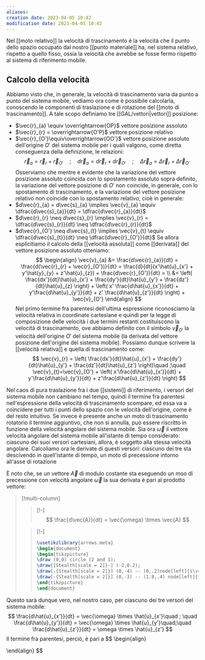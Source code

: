 ```yaml
---
aliases: 
creation date: 2023-04-05 10:42
modification date: 2023-04-05 10:42
---
```


Nel [[moto relativo]] la velocità di trascinamento è la velocità che il punto dello spazio occupato dal nostro [[punto materiale]] ha, nel sistema relativo, rispetto a quello fisso, ossia la velocità che avrebbe se fosse fermo rispetto al sistema di riferimento mobile.


## Calcolo della velocità
Abbiamo visto che, in generale, la velocità di trascinamento varia da punto a punto del sistema mobile, vediamo ora come è possibile calcolarla, conoscendo le componenti di traslazione e di rotazione del [[moto di trascinamento]]. A tale scopo definiamo tre [[GAL/vettori|vettori]] posizione:
- $\vec{r}_{a} \equiv \overrightarrow{OP}$ vettore posizione assoluto
- $\vec{r}_{r} = \overrightarrow{O'P}$ vettore posizione relativo
- $\vec{r}_{O'}\equiv\overrightarrow{OO'}$ vettore posizione assoluto dell'origine $O'$ del sistema mobile
per i quali valgono, come diretta conseguenza della definizione, le relazioni:
$$
\vec{r}_{a} = \vec{r}_{r} + \vec{r}_{O'}\quad;\quad d\vec{r}_{a} = d\vec{r}_{r} + d\vec{r}_{O'}\quad ;\quad \Delta \vec{r}_{a} = \Delta \vec{r}_{r} + \Delta \vec{r}_{O'}
$$
Osserviamo che mentre è evidente che la variazione del vettore posizione assoluto coincida con lo spostamento assoluto sopra definito, la variazione del vettore posizione di $O'$ non coincide, in generale, con lo spostamento di trascinamento, e la variazione del vettore posizione relativo non coincide con lo spostamento relativo, cioè in generale:
- $d\vec{r}_{a} = d\vec{s}_{a} \implies \vec{v}_{a} \equiv \dfrac{d\vec{s}_{a}}{dt} = \dfrac{d\vec{r}_{a}}{dt}$
- $d\vec{r}_{r} \neq d\vec{s}_{r} \implies \vec{v}_{r} = \dfrac{d\vec{s}_{r}}{dt} \neq \dfrac{d\vec{r}_{r}}{dt}$
- $d\vec{r}_{O'} \neq d\vec{s}_{t} \implies \vec{v}_{t} \equiv \dfrac{d\vec{s}_{t}}{dt} \neq \dfrac{d\vec{r}_{O'}}{dt}$
Se allora esplicitiamo il calcolo della [[velocità assoluta]] come [[derivata]] del vettore posizione assoluto otteniamo:
$$
\begin{align}
\vec{v}_{a} &= \frac{d\vec{r}_{a}}{dt} = \frac{d(\vec{r}_{r} + \vec{r}_{O'})}{dt} = \frac{d}{dt}(x'\hat{u}_{x'} + y'\hat{y}_{y} + z'\hat{u}_{z}) + \frac{d\vec{r}_{O'}}{dt} = \\
&=  \left( \frac{dx'}{dt}\hat{u}_{x'} + \frac{dy'}{dt}\hat{u}_{y'} + \frac{dz'}{dt}\hat{u}_{z}     \right) + \left( x' \frac{d\hat{u}_{x'}}{dt}   + y'\frac{d\hat{u}_{y'}}{dt} + z' \frac{d\hat{u}_{z'}}{dt} \right) + \vec{v}_{O'}
\end{align}
$$
Nel primo termine fra parentesi dell'ultima espressione riconosciamo la velocità relativa in coordinate cartesiane e quindi per la legge di composizione delle velocità i due termini restanti costituiscono la velocità di trascinamento, ove abbiamo definito con il simbolo $\vec{v}_{O'}$ la velocità dell'origine $O'$ del sistema mobile (la derivata del vettore posizione dell'origine del sistema mobile).
Possiamo dunque scrivere la [[velocità relativa]] e quella di trascinamento come:
$$
\vec{v}_{r} = \left( \frac{dx'}{dt}\hat{u}_{x'} + \frac{dy'}{dt}\hat{u}_{y'} + \frac{dz'}{dt}\hat{u}_{z'}     \right)\quad ;\quad \vec{v}_{t}=\vec{v}_{O'} + \left( x'\frac{d\hat{u}_{x'}}{dt}  + y'\frac{d\hat{u}_{y'}}{dt} + z'\frac{d\hat{u}_{z'}}{dt}  \right)
$$

Nel caos di pura traslazione fra i due [[sistemi]] di riferimento, i versori del sistema mobile non cambiano nel tempo, quindi il termine fra parentesi nell'espressione della velocità di trascinamento scompare, ed essa va a coincidere per tutti i punti dello spazio con le velocità dell'origine, come è del resto intuitivo. Se invece è presente anche un moto di trascinamento rotatorio il termine aggiuntivo, che non si annulla, può essere riscritto in funzione della velocità angolare del sistema mobile.
Sia ora $\vec{\omega}$ il vettore velocità angolare del sistema mobile all'istante di tempo considerato: ciascuno dei suoi versori cartesiani, allora, è soggetto alla stessa velocità angolare. Calcoliamo ora le derivate di questi versori: ciascuno dei tre sta descivendo in quell'istante di tempo, un moto di precessione intorno all'asse di rotazione

È noto che, se un vettore $\vec{A}$ di modulo costante sta eseguendo un moo di precessione con velocità angolare $\vec{\omega}$ la sua derivata è pari al prodotto vettore:

> [!multi-column]
>
>>[!-]
>> $$ \frac{d\vec{A}}{dt} = \vec{\omega} \times \vec{A}  $$
>
>>[!-]
>>```tikz
>> \usetikzlibrary{arrows.meta}
>>\begin{document}
>>\begin{tikzpicture}
>>\draw (0,0) circle (2 and 1);
>> \draw[{Stealth[scale = 2]}-] (-2,0.2);
>> \draw[-{Stealth[scale = 2]}] (0,-4) -- (0,.2)node[left]{$\vec{\omega}$};
>> \draw[-{Stealth[scale = 2]}] (0,-3) -- (1.8,.4) node[left]{$\vec{A}$};
>> \end{tikzpicture}
>> \end{document}
>> ```

Questo sarà dunque vero, nel nostro caso, per ciascuno dei tre versori del sistema mobile:
$$ \frac{d\hat{u}_{x'}}{dt} = \vec{\omega} \times \hat{u}_{x'}\quad ; \quad \frac{d\hat{u}_{y'}}{dt} = \vec{\omega} \times \hat{u}_{y'}\quad;\quad \frac{d\hat{u}_{z'}}{dt} = \omega \times \hat{u}_{z'}    $$
Il termine fra parentesi, perciò, è pari a
$$
\begin{align}

\end{align}
$$